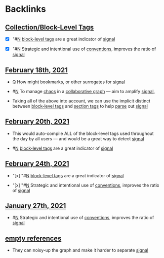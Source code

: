 
# Backlinks
## [Collection/Block-Level Tags](<Collection/Block-Level Tags.md>)
- [x] "#[N](<N.md>) [block-level tags](<block-level tags.md>) are a great indicator of [signal](<signal.md>)

- [x] "#[N](<N.md>) Strategic and intentional use of [conventions](<conventions.md>), improves the ratio of [signal](<signal.md>)

## [February 18th, 2021](<February 18th, 2021.md>)
- [Q](<Q.md>) How might bookmarks, or other surrogates for [signal](<signal.md>)

- #[N](<N.md>) To manage [chaos](<chaos.md>) in a [collaborative graph](<collaborative graph.md>) — aim to amplify [signal](<signal.md>),

- Taking all of the above into account, we can use the implicit distinct between [block-level tags](<block-level tags.md>) and [section tags](<section tags.md>) to help [parse](((AcVV2n11w))) out [signal](<signal.md>)

## [February 20th, 2021](<February 20th, 2021.md>)
- This would auto-compile ALL of the block-level tags used throughout the day by all users — and would be a great way to detect [signal](<signal.md>)

- #[N](<N.md>) [block-level tags](<block-level tags.md>) are a great indicator of [signal](<signal.md>)

## [February 24th, 2021](<February 24th, 2021.md>)
- "[x] "#[N](<N.md>) [block-level tags](<block-level tags.md>) are a great indicator of [signal](<signal.md>)

- "[x] "#[N](<N.md>) Strategic and intentional use of [conventions](<conventions.md>), improves the ratio of [signal](<signal.md>)

## [January 27th, 2021](<January 27th, 2021.md>)
- #[N](<N.md>) Strategic and intentional use of [conventions](<conventions.md>), improves the ratio of [signal](<signal.md>)

## [empty references](<empty references.md>)
- They can noisy-up the graph and make it harder to separate [signal](<signal.md>)


